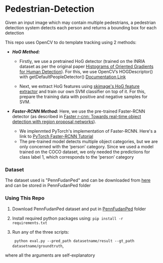# Pedestrian-Detection
Given an input image which may contain multiple pedestrians, a pedestrian detection system detects each person and returns a bounding box for each detection


This repo uses OpenCV to do template tracking using 2 methods:
* ***HoG Method:***
  - Firstly, we use a pretrained HoG detector (trained on the INRIA dataset as per the original paper [Histograms of Oriented Gradients for Human Detection](https://ieeexplore.ieee.org/stamp/stamp.jsp?tp=&arnumber=1467360)). For this, we use OpenCV’s HOGDescriptor() with getDefaultPeopleDetector() [Documentation Link](https://docs.opencv.org/4.5.3/d5/d33/structcv_1_1HOGDescriptor.html#a9c7a0b2aa72cf39b4b32b3eddea78203)

  - Next, we extract HoG features using [skimage's HoG feature extractor](https://scikit-image.org/docs/stable/auto_examples/features_detection/plot_hog.html) and train our own SVM classifier on top of it. For this, prepare the training data with positive and negative samples for SVM.

* ***Faster-RCNN Method:*** Here, we use the pre-trained Faster-RCNN detector (as described in [Faster r-cnn: Towards real-time object detection with region proposal networks](https://arxiv.org/pdf/1506.01497.pdf)).
  - We implenmted PyTorch's implementation of Faster-RCNN. Here's a link to [PyTorch Faster-RCNN Tutorial](https://www.pyimagesearch.com/2021/08/02/pytorch-object-detection-with-pre-trained-networks/)
  - The pre-trained model detects multiple object categories, but we are only concerned with the ‘person’ category. Since we used a model trained on the COCO dataset, we only needed the predictions for class label 1, which corresponds to the ‘person’ category

### Dataset ###
The dataset used is "PennFudanPed" and can be downloaded from [here](https://www.cis.upenn.edu/~jshi/ped_html) and can be stored in PennFudanPed folder

### Using This Repo  ###
1. Download PennFudanPed dataset and put in [PennFudanPed](https://github.com/abdur75648/Pedestrian-Detection/tree/main/PennFudanPed) folder
2. Install required python packages using: ` pip install -r requirements.txt `
3. Run any of the three scripts:

    ` python eval.py --pred_path datasetname/result --gt_path datasetname/groundtruth`,
  
  where all the arguments are self-explanatory
